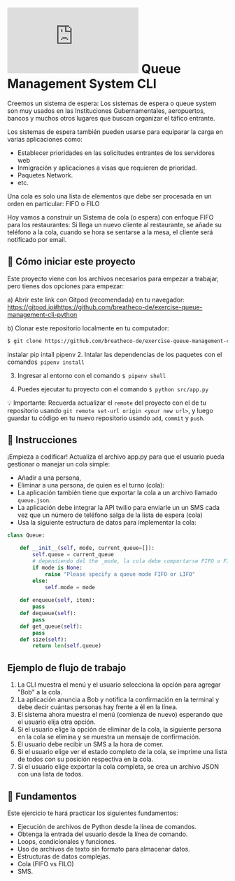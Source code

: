 # ![alt text](https://assets.breatheco.de/apis/img/images.php?blob&random&cat=icon&tags=breathecode,32) Queue Management System CLI


Creemos un sistema de espera: Los sistemas de espera o queue system son muy usados en las Instituciones Gubernamentales, aeropuertos, bancos y muchos otros lugares que buscan organizar el táfico entrante.

Los sistemas de espera también pueden usarse para equiparar la carga en varias aplicaciones como:
- Establecer prioridades en las solicitudes entrantes de los servidores web
- Inmigración y aplicaciones a visas que requieren de prioridad.
- Paquetes Network.
- etc.

Una cola es solo una lista de elementos que debe ser procesada en un orden en particular: FIFO o FILO

Hoy vamos a construir un Sistema de cola (o espera) con enfoque FIFO para los restaurantes: Si llega un nuevo cliente al restaurante, se añade su teléfono a la cola, cuando se hora se sentarse a la mesa, el cliente será notificado por email.


## 🌱  Cómo iniciar este proyecto

Este proyecto viene con los archivos necesarios para empezar a trabajar, pero tienes dos opciones para empezar:

a) Abrir este link con Gitpod (recomendada) en tu navegador: https://gitpod.io#https://github.com/breatheco-de/exercise-queue-management-cli-python

b) Clonar este repositorio localmente en tu computador:
```sh
$ git clone https://github.com/breatheco-de/exercise-queue-management-cli-python
```
instalar pip intall pipenv
2. Intalar las dependencias de los paquetes con el comando`$ pipenv install`

3. Ingresar al entorno con el comando `$ pipenv shell`

4. Puedes ejecutar tu proyecto con el comando `$ python src/app.py`

💡 Importante: Recuerda actualizar el `remote` del proyecto con el de tu repositorio usando `git remote set-url origin <your new url>`, y luego guardar tu código en tu nuevo repositorio usando `add`, `commit` y `push`.
 
## 📝 Instrucciones

 ¡Empieza a codificar! Actualiza el archivo app.py para que el usuario pueda gestionar o manejar un cola simple: 
 
 - Añadir a una persona, 
 - Eliminar a una persona, de quien es el turno (cola):
 - La aplicación también tiene que exportar la cola a un archivo llamado `queue.json`.
 - La aplicación debe integrar la API twilio para enviarle un un SMS cada vez que un número de teléfono salga de la lista de espera (cola)
 - Usa la siguiente estructura de datos para implementar la cola:

```python
class Queue:

    def __init__(self, mode, current_queue=[]):
        self.queue = current_queue
        # dependiendo del the _mode, la cola debe comportarse FIFO o FILO
        if mode is None:
            raise "Please specify a queue mode FIFO or LIFO"
        else:
            self.mode = mode
    
    def enqueue(self, item):
        pass
    def dequeue(self):
        pass
    def get_queue(self):
        pass
    def size(self):
        return len(self.queue) 
```
## Ejemplo de flujo de trabajo

1. La CLI muestra el menú y el usuario selecciona la opción para agregar "Bob" a la cola.
2. La aplicación anuncia a Bob y notifica la confirmación en la terminal y debe decir cuántas personas hay frente a él en la línea.
3. El sistema ahora muestra el menú (comienza de nuevo) esperando que el usuario elija otra opción.
4. Si el usuario elige la opción de eliminar de la cola, la siguiente persona en la cola se elimina y se muestra un mensaje de confirmación.
5. El usuario debe recibir un SMS a la hora de comer.
6. Si el usuario elige ver el estado completo de la cola, se imprime una lista de todos con su posición respectiva en la cola.
7. Si el usuario elige exportar la cola completa, se crea un archivo JSON con una lista de todos.


## 📖 Fundamentos

Este ejercicio te hará practicar los siguientes fundamentos:

- Ejecución de archivos de Python desde la línea de comandos.
- Obtenga la entrada del usuario desde la línea de comando.
- Loops, condicionales y funciones.
- Uso de archivos de texto sin formato para almacenar datos.
- Estructuras de datos complejas.
- Cola (FIFO vs FILO)
- SMS.
